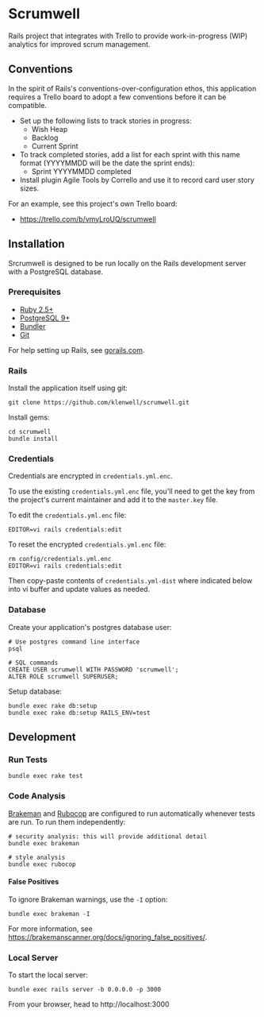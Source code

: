 # Scrumwell

Rails project that integrates with Trello to provide work-in-progress (WIP) analytics for improved scrum management.


## Conventions

In the spirit of Rails's conventions-over-configuration ethos, this application requires a Trello board to adopt a few conventions before it can be compatible.

- Set up the following lists to track stories in progress:
  - Wish Heap
  - Backlog
  - Current Sprint
- To track completed stories, add a list for each sprint with this name format (YYYYMMDD will be the date the sprint ends):
  - Sprint YYYYMMDD completed
- Install plugin Agile Tools by Corrello and use it to record card user story sizes.

For an example, see this project's own Trello board:

- https://trello.com/b/vmyLroUQ/scrumwell


## Installation

Srcrumwell is designed to be run locally on the Rails development server with a PostgreSQL database.

### Prerequisites

- [Ruby 2.5+](https://www.ruby-lang.org/en/downloads/)
- [PostgreSQL 9+](http://www.postgresql.org/)
- [Bundler](http://bundler.io/)
- [Git](http://git-scm.com/)

For help setting up Rails, see [gorails.com](https://gorails.com/setup/).

### Rails

Install the application itself using git:

    git clone https://github.com/klenwell/scrumwell.git

Install gems:

    cd scrumwell
    bundle install

### Credentials

Credentials are encrypted in `credentials.yml.enc`.

To use the existing `credentials.yml.enc` file, you'll need to get the key from the project's current maintainer and add it to the `master.key` file.

To edit the `credentials.yml.enc` file:

    EDITOR=vi rails credentials:edit

To reset the encrypted `credentials.yml.enc` file:

    rm config/credentials.yml.enc
    EDITOR=vi rails credentials:edit

Then copy-paste contents of `credentials.yml-dist` where indicated below into vi buffer and update values as needed.

### Database

Create your application's postgres database user:

    # Use postgres command line interface
    psql

    # SQL commands
    CREATE USER scrumwell WITH PASSWORD 'scrumwell';
    ALTER ROLE scrumwell SUPERUSER;

Setup database:

    bundle exec rake db:setup
    bundle exec rake db:setup RAILS_ENV=test


## Development

### Run Tests

    bundle exec rake test

### Code Analysis
[Brakeman](https://github.com/presidentbeef/brakeman) and [Rubocop](https://github.com/bbatsov/rubocop) are configured to run automatically whenever tests are run. To run them independently:

```
# security analysis: this will provide additional detail
bundle exec brakeman

# style analysis
bundle exec rubocop
```

#### False Positives

To ignore Brakeman warnings, use the `-I` option:

    bundle exec brakeman -I

For more information, see https://brakemanscanner.org/docs/ignoring_false_positives/.

### Local Server

To start the local server:

    bundle exec rails server -b 0.0.0.0 -p 3000

From your browser, head to http://localhost:3000
